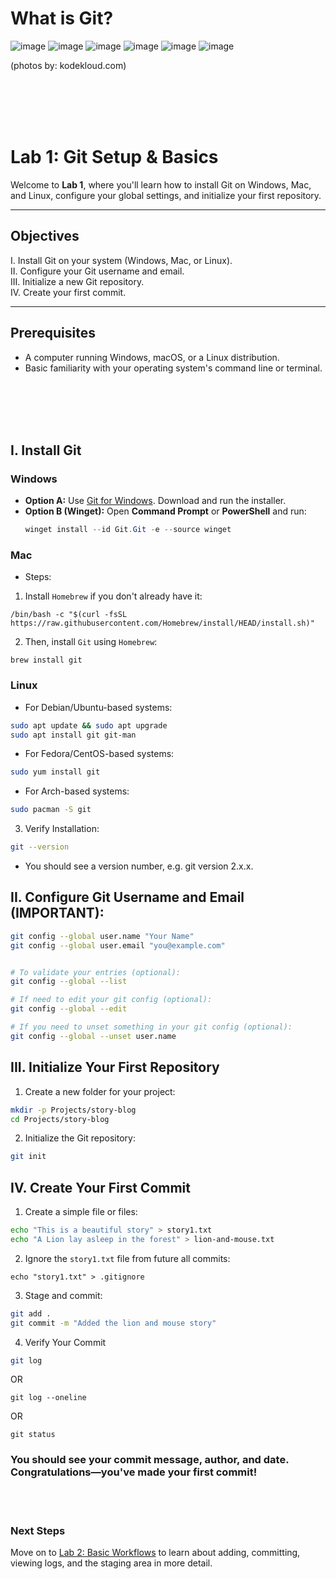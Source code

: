 # What is Git?
![image](https://github.com/user-attachments/assets/7c9e2ab2-33cf-4155-8ecb-1377e791ea54) ![image](https://github.com/user-attachments/assets/f4717836-061d-4094-9ead-a620b2c58b58) ![image](https://github.com/user-attachments/assets/63ca5a7e-825e-402f-a9dc-6cd6fdb8a50e) ![image](https://github.com/user-attachments/assets/588b184e-77e2-4c3a-ae05-6efb8695ae69) ![image](https://github.com/user-attachments/assets/faa90216-e945-4be5-bfbb-1efa19df904b)
 ![image](https://github.com/user-attachments/assets/90336e07-0726-4f0b-8685-4c7e8fabaeef)


(photos by: kodekloud.com)

<br><br><br><br>
# Lab 1: Git Setup & Basics

Welcome to **Lab 1**, where you'll learn how to install Git on Windows, Mac, and Linux, configure your global settings, and initialize your first repository.

---

## Objectives

  I. Install Git on your system (Windows, Mac, or Linux). \
 II. Configure your Git username and email. \
III. Initialize a new Git repository. \
 IV. Create your first commit.

---

## Prerequisites

- A computer running Windows, macOS, or a Linux distribution.
- Basic familiarity with your operating system's command line or terminal.

<br><br><br><br>

## I. Install Git

### Windows
- **Option A:** Use [Git for Windows](https://gitforwindows.org/). Download and run the installer.  
- **Option B (Winget):** Open **Command Prompt** or **PowerShell** and run:  
  ```powershell
  winget install --id Git.Git -e --source winget

### Mac
* Steps:
1) Install `Homebrew` if you don't already have it:
```
/bin/bash -c "$(curl -fsSL https://raw.githubusercontent.com/Homebrew/install/HEAD/install.sh)"
```
2) Then, install `Git` using `Homebrew`:
```
brew install git
```

### Linux
- For Debian/Ubuntu-based systems:
```bash
sudo apt update && sudo apt upgrade
sudo apt install git git-man
```

- For Fedora/CentOS-based systems:
```bash
sudo yum install git
```

- For Arch-based systems:
```bash
sudo pacman -S git
```

3. Verify Installation:
```bash
git --version
```
- You should see a version number, e.g. git version 2.x.x.

## II. Configure Git Username and Email (IMPORTANT):
```bash
git config --global user.name "Your Name"
git config --global user.email "you@example.com"


# To validate your entries (optional):
git config --global --list

# If need to edit your git config (optional):
git config --global --edit

# If you need to unset something in your git config (optional):
git config --global --unset user.name
```



## III. Initialize Your First Repository
1. Create a new folder for your project:
```bash
mkdir -p Projects/story-blog
cd Projects/story-blog
```

2. Initialize the Git repository:
```bash
git init
```

## IV. Create Your First Commit
1. Create a simple file or files:
```bash
echo "This is a beautiful story" > story1.txt
echo "A Lion lay asleep in the forest" > lion-and-mouse.txt
````

2. Ignore the `story1.txt` file from future all commits:
```
echo "story1.txt" > .gitignore
```

3. Stage and commit:
```bash
git add .
git commit -m "Added the lion and mouse story"
```

4. Verify Your Commit
```bash
git log
```
OR
```
git log --oneline
```
OR
```
git status
```

### You should see your commit message, author, and date. Congratulations—you've made your first commit!

<br><br>

### Next Steps
Move on to [Lab 2: Basic Workflows](02_basic_workflows.md) to learn about adding, committing, viewing logs, and the staging area in more detail.


